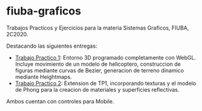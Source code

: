 # fiuba-graficos
Trabajos Practicos y Ejercicios para la materia Sistemas Graficos, FIUBA, 2C2020.

Destacando las siguientes entregas:
- [Trabajo Practico 1](https://franco.giordano.ar/fiuba-graficos/tp1): Entorno 3D programado completamente con WebGL. Incluye movimiento de un modelo de helicoptero, construccion de figuras mediante curvas de Bezier, generacion de terreno dinamico mediante Heightmaps.
- [Trabajo Practico 2](https://franco.giordano.ar/fiuba-graficos/tp2): Extension de TP1, incorporando texturas y el modelo de Phong para la creacion de materiales y superficies reflectivas. 

Ambos cuentan con controles para Mobile.
